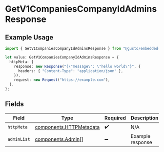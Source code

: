 # GetV1CompaniesCompanyIdAdminsResponse

## Example Usage

```typescript
import { GetV1CompaniesCompanyIdAdminsResponse } from "@gusto/embedded-api/models/operations/getv1companiescompanyidadmins.js";

let value: GetV1CompaniesCompanyIdAdminsResponse = {
  httpMeta: {
    response: new Response("{\"message\": \"hello world\"}", {
      headers: { "Content-Type": "application/json" },
    }),
    request: new Request("https://example.com"),
  },
};
```

## Fields

| Field                                                              | Type                                                               | Required                                                           | Description                                                        |
| ------------------------------------------------------------------ | ------------------------------------------------------------------ | ------------------------------------------------------------------ | ------------------------------------------------------------------ |
| `httpMeta`                                                         | [components.HTTPMetadata](../../models/components/httpmetadata.md) | :heavy_check_mark:                                                 | N/A                                                                |
| `adminList`                                                        | [components.Admin](../../models/components/admin.md)[]             | :heavy_minus_sign:                                                 | Example response                                                   |